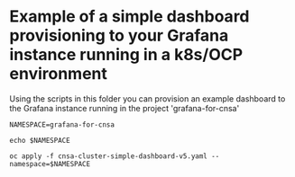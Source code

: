 # Example of a simple dashboard provisioning to your Grafana instance running in a k8s/OCP environment


Using the scripts in this folder you can provision an example dashboard to the Grafana instance running in the project 'grafana-for-cnsa'

```shell
NAMESPACE=grafana-for-cnsa
```
```shell
echo $NAMESPACE
```
```shell
oc apply -f cnsa-cluster-simple-dashboard-v5.yaml --namespace=$NAMESPACE
```
